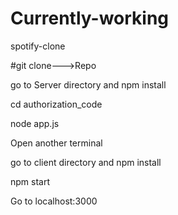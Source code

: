 # Currently-working
spotify-clone


#git clone--->Repo

go to Server directory and npm install

cd authorization_code

node app.js 



Open another terminal 

go to client directory and npm install

npm start


Go to localhost:3000 
